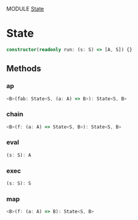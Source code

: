 MODULE [State](https://github.com/gcanti/fp-ts/blob/master/src/State.ts)
# State

```ts
constructor(readonly run: (s: S) => [A, S]) {}
```
## Methods

### ap
```ts
<B>(fab: State<S, (a: A) => B>): State<S, B> 
```
### chain
```ts
<B>(f: (a: A) => State<S, B>): State<S, B> 
```
### eval
```ts
(s: S): A 
```
### exec
```ts
(s: S): S 
```
### map
```ts
<B>(f: (a: A) => B): State<S, B> 
```